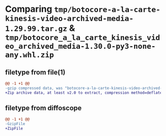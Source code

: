 # Comparing `tmp/botocore-a-la-carte-kinesis-video-archived-media-1.29.99.tar.gz` & `tmp/botocore_a_la_carte_kinesis_video_archived_media-1.30.0-py3-none-any.whl.zip`

## filetype from file(1)

```diff
@@ -1 +1 @@
-gzip compressed data, was "botocore-a-la-carte-kinesis-video-archived-media-1.29.99.tar", last modified: Sat Mar 25 01:22:49 2023, max compression
+Zip archive data, at least v2.0 to extract, compression method=deflate
```

## filetype from diffoscope

```diff
@@ -1 +1 @@
-GzipFile
+ZipFile
```

